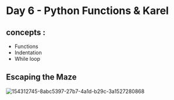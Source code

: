 # Day 6 - Python Functions & Karel
## concepts :
- Functions
- Indentation
- While loop

## Escaping the Maze
![154312745-8abc5397-27b7-4a1d-b29c-3a1527280868](https://github.com/user-attachments/assets/028959d5-3e4c-49de-9779-043b0f078db2)
